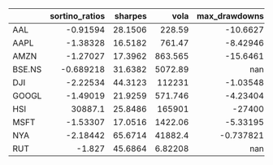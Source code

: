 |        |   sortino_ratios |   sharpes |         vola |   max_drawdowns |
|:-------|-----------------:|----------:|-------------:|----------------:|
| AAL    |        -0.91594  |   28.1506 |    228.59    |      -10.6627   |
| AAPL   |        -1.38328  |   16.5182 |    761.47    |       -8.42946  |
| AMZN   |        -1.27027  |   17.3962 |    863.565   |      -15.6461   |
| BSE.NS |        -0.689218 |   31.6382 |   5072.89    |      nan        |
| DJI    |        -2.22534  |   44.3123 | 112231       |       -1.03548  |
| GOOGL  |        -1.49019  |   21.9259 |    571.746   |       -4.23404  |
| HSI    |     30887.1      |   25.8486 | 165901       |   -27400        |
| MSFT   |        -1.53307  |   17.0516 |   1422.06    |       -5.33195  |
| NYA    |        -2.18442  |   65.6714 |  41882.4     |       -0.737821 |
| RUT    |        -1.827    |   45.6864 |      6.82208 |      nan        |
